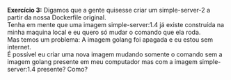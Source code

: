 **Exercício 3:** Digamos que a gente quisesse criar um simple-server-2 a partir da nossa Dockerfile original. \
Tenha em mente que uma imagem simple-server:1.4 já existe construída na minha maquina local e eu quero só mudar o comando que ela roda. \
Mas temos um problema: A imagem golang foi apagada e eu estou sem internet. \
É possível eu criar uma nova imagem mudando somente o comando sem a imagem golang presente em meu computador mas com a imagem simple-server:1.4 presente? Como?